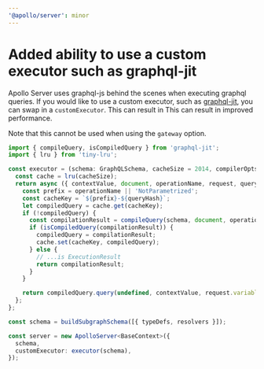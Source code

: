 ```yaml
---
'@apollo/server': minor
---
```


# Added ability to use a custom executor such as graphql-jit

Apollo Server uses graphql-js behind the scenes when executing graphql queries.
If you would like to use a custom executor, such as
[graphql-jit](https://github.com/zalando-incubator/graphql-jit/tree/main),
you can swap in a `customExecutor`. This can result in  This can result in improved performance.

Note that this cannot be used when using the `gateway` option.

```ts
import { compileQuery, isCompiledQuery } from 'graphql-jit';
import { lru } from 'tiny-lru';

const executor = (schema: GraphQLSchema, cacheSize = 2014, compilerOpts = {}) => {
  const cache = lru(cacheSize);
  return async ({ contextValue, document, operationName, request, queryHash }) => {
    const prefix = operationName || 'NotParametrized';
    const cacheKey = `${prefix}-${queryHash}`;
    let compiledQuery = cache.get(cacheKey);
    if (!compiledQuery) {
      const compilationResult = compileQuery(schema, document, operationName || undefined, compilerOpts);
      if (isCompiledQuery(compilationResult)) {
        compiledQuery = compilationResult;
        cache.set(cacheKey, compiledQuery);
      } else {
        // ...is ExecutionResult
        return compilationResult;
      }
    }

    return compiledQuery.query(undefined, contextValue, request.variables || {});
  };
};

const schema = buildSubgraphSchema([{ typeDefs, resolvers }]);

const server = new ApolloServer<BaseContext>({
  schema,
  customExecutor: executor(schema),
});
```
